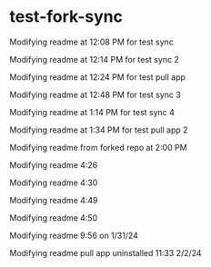 # test-fork-sync

Modifying readme at 12:08 PM for test sync

Modifying readme at 12:14 PM for test sync 2

Modifying readme at 12:24 PM for test pull app

Modifying readme at 12:48 PM for test sync 3

Modifying readme at 1:14 PM for test sync 4

Modifying readme at 1:34 PM for test pull app 2

Modifying readme from forked repo at 2:00 PM

Modifying readme 4:26

Modifying readme 4:30

Modifying readme 4:49

Modifying readme 4:50

Modifying readme 9:56 on 1/31/24

Modifying readme pull app uninstalled 11:33 2/2/24
